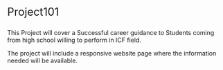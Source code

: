 <p style="font-size: 25px">Project101</p>
This Project will cover a Successful career guidance
to Students coming from high school willing to perform 
in ICF field.

The project will include a responsive website page where
the information needed will be available.


